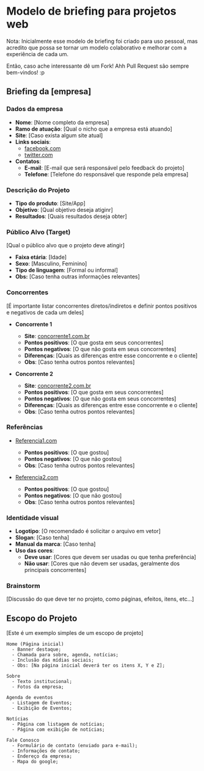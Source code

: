 # Modelo de briefing para projetos web

Nota: Inicialmente esse modelo de briefing foi criado para uso pessoal, mas acredito que possa se tornar um 
modelo colaborativo e melhorar com a experiência de cada um. 

Então, caso ache interessante dê um Fork! Ahh Pull Request são sempre bem-vindos! :p 

## Briefing da [empresa]

### Dados da empresa
+ **Nome**: [Nome completo da empresa]
+ **Ramo de atuação**: [Qual o nicho que a empresa está atuando]
+ **Site**: [Caso exista algum site atual]
+ **Links sociais**: 
  - <a href="http://www.facebook.com" target="_blank">facebook.com</a>
  - <a href="http://www.twitter.com" target="_blank">twitter.com</a>
+ **Contatos**:
  - **E-mail**: [E-mail que será responsável pelo feedback do projeto]
  - **Telefone**: [Telefone do responsável que responde pela empresa]

### Descrição do Projeto
  + **Tipo do produto**: [Site/App] 
  + **Objetivo**: [Qual objetivo deseja atiginr]
  + **Resultados**: [Quais resultados deseja obter]

### Público Alvo (Target)
[Qual o público alvo que o projeto deve atingir]
  + **Faixa etária**: [Idade]
  + **Sexo**: [Masculino, Feminino]
  + **Tipo de linguagem**: [Formal ou informal]
  + **Obs:** [Caso tenha outras informações relevantes]


### Concorrentes
[É importante listar concorrentes diretos/indiretos e definir pontos positivos e negativos de cada um deles]

+ **Concorrente 1**
    - **Site**: <a href="http://www.google.com" target="_blank">concorrente1.com.br</a>
    - **Pontos positivos**: [O que gosta em seus concorrentes]
    - **Pontos negativos**: [O que não gosta em seus concorrentes] 
    - **Diferenças**: [Quais as diferenças entre esse concorrente e o cliente]
    - **Obs**: [Caso tenha outros pontos relevantes]

+ **Concorrente 2** 
    - **Site**: <a href="http://www.google.com" target="_blank">concorrente2.com.br</a>
    - **Pontos positivos**: [O que gosta em seus concorrentes]
    - **Pontos negativos**: [O que não gosta em seus concorrentes] 
    - **Diferenças**: [Quais as diferenças entre esse concorrente e o cliente]
    - **Obs**: [Caso tenha outros pontos relevantes]

### Referências
+ <a href="http://www.google.com" target="_blank">Referencia1.com</a>
    - **Pontos positivos**: [O que gostou]
    - **Pontos negativos**: [O que não gostou] 
    - **Obs**: [Caso tenha outros pontos relevantes]

+ <a href="http://www.google.com" target="_blank">Referencia2.com</a>
    - **Pontos positivos**: [O que gostou]
    - **Pontos negativos**: [O que não gostou] 
    - **Obs**: [Caso tenha outros pontos relevantes]


### Identidade visual
  + **Logotipo**: [O recomendado é solicitar o arquivo em vetor]
  + **Slogan**: [Caso tenha]
  + **Manual da marca**: [Caso tenha]
  + **Uso das cores**: 
    - **Deve usar**: [Cores que devem ser usadas ou que tenha preferência]
    - **Não usar**: [Cores que não devem ser usadas, geralmente dos principais concorrentes]

### Brainstorm
[Discussão do que deve ter no projeto, como páginas, efeitos, itens, etc...] 


## Escopo do Projeto
[Este é um exemplo simples de um escopo de projeto]

    Home (Página inicial)
      - Banner destaque;
      - Chamada para sobre, agenda, notícias;
      - Inclusão das mídias sociais;
      - Obs: [Na página inicial deverá ter os itens X, Y e Z];

    Sobre
      - Texto institucional;
      - Fotos da empresa;

    Agenda de eventos
      - Listagem de Eventos;
      - Exibição de Eventos;

    Notícias
      - Página com listagem de notícias;
      - Página com exibição de notícias;

    Fale Conosco
      - Formulário de contato (enviado para e-mail);
      - Informações de contato;
      - Endereço da empresa;
      - Mapa do google;
